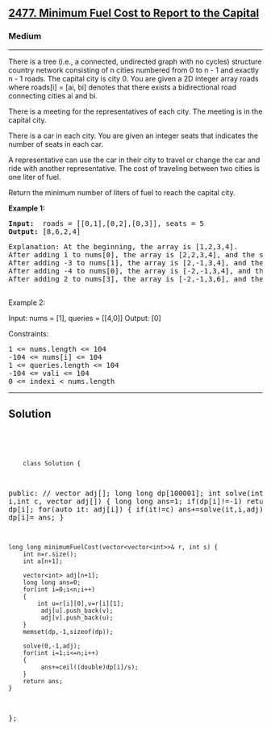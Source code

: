 
<h2><a href="https://leetcode.com/problems/minimum-fuel-cost-to-report-to-the-capital/description/">2477. Minimum Fuel Cost to Report to the Capital</a></h2>
<h3>Medium</h3>
<hr>
<div><p>
There is a tree (i.e., a connected, undirected graph with no cycles) structure country network consisting of n cities numbered from 0 to n - 1 and exactly n - 1 roads. The capital city is city 0. You are given a 2D integer array roads where roads[i] = [ai, bi] denotes that there exists a bidirectional road connecting cities ai and bi.

There is a meeting for the representatives of each city. The meeting is in the capital city.

There is a car in each city. You are given an integer seats that indicates the number of seats in each car.

A representative can use the car in their city to travel or change the car and ride with another representative. The cost of traveling between two cities is one liter of fuel.

Return the minimum number of liters of fuel to reach the capital city.
</p>


<p><strong>Example 1:</strong></p>
<pre><strong>Input:</strong>  roads = [[0,1],[0,2],[0,3]], seats = 5
<strong>Output:</strong> [8,6,2,4]
</pre>
<pre>
Explanation: At the beginning, the array is [1,2,3,4].
After adding 1 to nums[0], the array is [2,2,3,4], and the sum of even values is 2 + 2 + 4 = 8.
After adding -3 to nums[1], the array is [2,-1,3,4], and the sum of even values is 2 + 4 = 6.
After adding -4 to nums[0], the array is [-2,-1,3,4], and the sum of even values is -2 + 4 = 2.
After adding 2 to nums[3], the array is [-2,-1,3,6], and the sum of even values is -2 + 6 = 4.
  </pre>
  
Example 2:

Input: nums = [1], queries = [[4,0]]
Output: [0]
 

Constraints:
<pre>
1 <= nums.length <= 104
-104 <= nums[i] <= 104
1 <= queries.length <= 104
-104 <= vali <= 104
0 <= indexi < nums.length
</pre>
<hr>
 <h2><strong><b>Solution</b></strong></h2>
 <br>
 <pre>
 
        class Solution {
public:
    // vector<int> adj[];
    long long dp[100001];
    int solve(int i,int c, vector<int> adj[])
    {
        long long ans=1;
        if(dp[i]!=-1) return dp[i];
        for(auto it: adj[i])
        {
             if(it!=c) ans+=solve(it,i,adj);
        }
        return dp[i]= ans;
    }
    

    long long minimumFuelCost(vector<vector<int>>& r, int s) {
        int n=r.size();
        int a[n+1];
        
        vector<int> adj[n+1];
        long long ans=0;
        for(int i=0;i<n;i++)
        {
            int u=r[i][0],v=r[i][1];
             adj[u].push_back(v);
             adj[v].push_back(u);
        }
        memset(dp,-1,sizeof(dp));
        
        solve(0,-1,adj);
        for(int i=1;i<=n;i++)
        {
             ans+=ceil((double)dp[i]/s);
        }
        return ans;
    }
};
          
 </pre>

